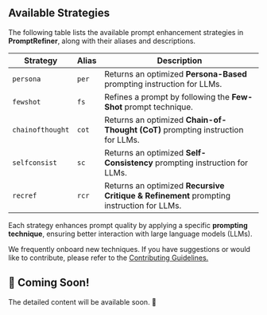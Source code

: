 ## Available Strategies

The following table lists the available prompt enhancement strategies in **PromptRefiner**, along with their aliases and descriptions.

| **Strategy**       | **Alias** | **Description** |
|--------------------|----------|------------------------------------------------------------------------------------------------------------------|
| `persona`         | `per`    | Returns an optimized **Persona-Based** prompting instruction for LLMs.                                          |
| `fewshot`         | `fs`     | Refines a prompt by following the **Few-Shot** prompt technique.                                               |
| `chainofthought`  | `cot`    | Returns an optimized **Chain-of-Thought (CoT)** prompting instruction for LLMs.                                |
| `selfconsist` | `sc`     | Returns an optimized **Self-Consistency** prompting instruction for LLMs.                                      |
| `recref`         | `rcr`    | Returns an optimized **Recursive Critique & Refinement** prompting instruction for LLMs.                     |

Each strategy enhances prompt quality by applying a specific **prompting technique**, ensuring better interaction with large language models (LLMs).

We frequently onboard new techniques. If you have suggestions or would like to contribute, please refer to the [Contributing Guidelines.](contributing.md)

## 🚧 Coming Soon!

The detailed content will be available soon. 🚀
